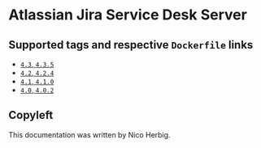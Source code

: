 # Atlassian Jira Service Desk Server

## Supported tags and respective `Dockerfile` links

 * [`4.3`, `4.3.5`](https://github.com/nicoherbigio/docker-atlassian-jira-servicedesk-server/blob/master/4.3/debian/default/Dockerfile)
 * [`4.2`, `4.2.4`](https://github.com/nicoherbigio/docker-atlassian-jira-servicedesk-server/blob/master/4.2/debian/default/Dockerfile)
 * [`4.1`, `4.1.0`](https://github.com/nicoherbigio/docker-atlassian-jira-servicedesk-server/blob/master/4.1/debian/default/Dockerfile)
 * [`4.0`, `4.0.2`](https://github.com/nicoherbigio/docker-atlassian-jira-servicedesk-server/blob/master/4.0/debian/default/Dockerfile)

## Copyleft

This documentation was written by Nico Herbig.
